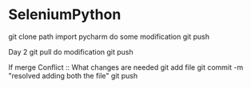 # SeleniumPython

git clone path
import pycharm
do some modification
git push

Day 2
git pull
do modification
git push

If merge Conflict  :: What changes are needed
git add file
git commit  -m "resolved adding both the file"
git push
